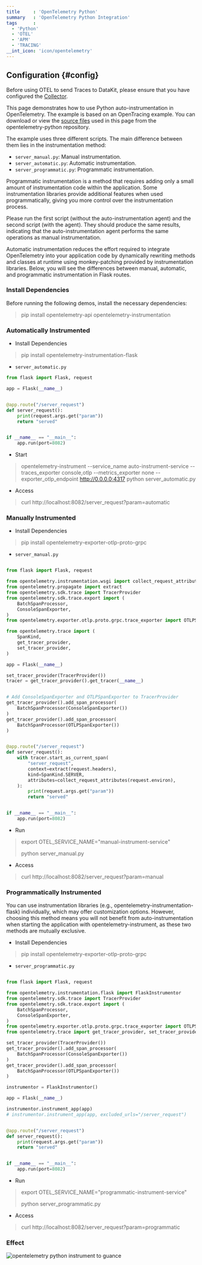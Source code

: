 ```yaml
---
title     : 'OpenTelemetry Python'
summary   : 'OpenTelemetry Python Integration'
tags      :
  - 'Python'
  - 'OTEL'
  - 'APM'
  - 'TRACING'
__int_icon: 'icon/opentelemetry'
---
```



## Configuration {#config}

Before using OTEL to send Traces to DataKit, please ensure that you have configured the [Collector](opentelemetry.md).


This page demonstrates how to use Python auto-instrumentation in OpenTelemetry. The example is based on an OpenTracing example. You can download or view the [source files](https://github.com/open-telemetry/opentelemetry-python/tree/main/docs/examples/auto-instrumentation) used in this page from the opentelemetry-python repository.

The example uses three different scripts. The main difference between them lies in the instrumentation method:

- `server_manual.py`: Manual instrumentation.
- `server_automatic.py`: Automatic instrumentation.
- `server_programmatic.py`: Programmatic instrumentation.

Programmatic instrumentation is a method that requires adding only a small amount of instrumentation code within the application. Some instrumentation libraries provide additional features when used programmatically, giving you more control over the instrumentation process.

Please run the first script (without the auto-instrumentation agent) and the second script (with the agent). They should produce the same results, indicating that the auto-instrumentation agent performs the same operations as manual instrumentation.

Automatic instrumentation reduces the effort required to integrate OpenTelemetry into your application code by dynamically rewriting methods and classes at runtime using monkey-patching provided by instrumentation libraries. Below, you will see the differences between manual, automatic, and programmatic instrumentation in Flask routes.

<!-- markdownlint-disable MD046 MD034 -->

### Install Dependencies

Before running the following demos, install the necessary dependencies:

> pip install opentelemetry-api opentelemetry-instrumentation

### Automatically Instrumented

- Install Dependencies

> pip install opentelemetry-instrumentation-flask

- `server_automatic.py`

```python
from flask import Flask, request

app = Flask(__name__)


@app.route("/server_request")
def server_request():
    print(request.args.get("param"))
    return "served"


if __name__ == "__main__":
    app.run(port=8082)
```

- Start

> opentelemetry-instrument --service_name auto-instrument-service --traces_exporter console,otlp --metrics_exporter none --exporter_otlp_endpoint http://0.0.0.0:4317 python server_automatic.py

- Access

> curl http://localhost:8082/server_request?param=automatic

### Manually Instrumented

- Install Dependencies

> pip install opentelemetry-exporter-otlp-proto-grpc

- `server_manual.py`

```python

from flask import Flask, request

from opentelemetry.instrumentation.wsgi import collect_request_attributes
from opentelemetry.propagate import extract
from opentelemetry.sdk.trace import TracerProvider
from opentelemetry.sdk.trace.export import (
    BatchSpanProcessor,
    ConsoleSpanExporter,
)
from opentelemetry.exporter.otlp.proto.grpc.trace_exporter import OTLPSpanExporter

from opentelemetry.trace import (
    SpanKind,
    get_tracer_provider,
    set_tracer_provider,
)

app = Flask(__name__)

set_tracer_provider(TracerProvider())
tracer = get_tracer_provider().get_tracer(__name__)


# Add ConsoleSpanExporter and OTLPSpanExporter to TracerProvider
get_tracer_provider().add_span_processor(
    BatchSpanProcessor(ConsoleSpanExporter())
)
get_tracer_provider().add_span_processor(
    BatchSpanProcessor(OTLPSpanExporter())
)


@app.route("/server_request")
def server_request():
    with tracer.start_as_current_span(
        "server_request",
        context=extract(request.headers),
        kind=SpanKind.SERVER,
        attributes=collect_request_attributes(request.environ),
    ):
        print(request.args.get("param"))
        return "served"


if __name__ == "__main__":
    app.run(port=8082)
```

- Run

> export OTEL_SERVICE_NAME="manual-instrument-service"
>
> python server_manual.py

- Access

> curl http://localhost:8082/server_request?param=manual

### Programmatically Instrumented

You can use instrumentation libraries (e.g., opentelemetry-instrumentation-flask) individually, which may offer customization options. However, choosing this method means you will not benefit from auto-instrumentation when starting the application with opentelemetry-instrument, as these two methods are mutually exclusive.

- Install Dependencies

> pip install opentelemetry-exporter-otlp-proto-grpc

- `server_programmatic.py`

```python

from flask import Flask, request

from opentelemetry.instrumentation.flask import FlaskInstrumentor
from opentelemetry.sdk.trace import TracerProvider
from opentelemetry.sdk.trace.export import (
    BatchSpanProcessor,
    ConsoleSpanExporter,
)
from opentelemetry.exporter.otlp.proto.grpc.trace_exporter import OTLPSpanExporter
from opentelemetry.trace import get_tracer_provider, set_tracer_provider

set_tracer_provider(TracerProvider())
get_tracer_provider().add_span_processor(
    BatchSpanProcessor(ConsoleSpanExporter())
)
get_tracer_provider().add_span_processor(
    BatchSpanProcessor(OTLPSpanExporter())
)

instrumentor = FlaskInstrumentor()

app = Flask(__name__)

instrumentor.instrument_app(app)
# instrumentor.instrument_app(app, excluded_urls="/server_request")


@app.route("/server_request")
def server_request():
    print(request.args.get("param"))
    return "served"


if __name__ == "__main__":
    app.run(port=8082)
```

- Run

> export OTEL_SERVICE_NAME="programmatic-instrument-service"
>
> python server_programmatic.py

- Access

> curl http://localhost:8082/server_request?param=programmatic

<!-- markdownlint-enable -->

### Effect

![opentelemetry python instrument to guance](imgs/opentelemetry-python.png)
